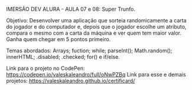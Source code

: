 IMERSÃO DEV ALURA - AULA 07 e 08: Super Trunfo.

Objetivo: Desenvolver uma aplicação que sorteia randomicamente a carta do jogador e do computador e, depois que o jogador escolhe um atributo, compara o mesmo com a carta da máquina e ver quem tem maior valor. Ganha quem chegar em 5 pontos primeiro.

Temas abordados:
    Arrays; 
    fuction; 
    while;
    parseInt();
    Math.random();
    innerHTML;
    .disabled;
    .checked;
    for() e
    if/else.

Link para o projeto no CodePen: https://codepen.io/valeskaleandro/full/oNwPZBq
Link para esse e demais projetos: https://valeskaleandro.github.io/certificard/